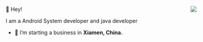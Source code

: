 👻 Hey!
<img align="right" src="https://github-readme-stats.vercel.app/api?username=willpyshan13&show_icons=true&icon_color=0366d6&text_color=24292e&bg_color=ffffff&hide_title=true&count_private=true&include_all_commits=true" />

I am a Android System developer and java developer

- 🔭 I’m starting a business in <b>Xiamen, China.</b>

